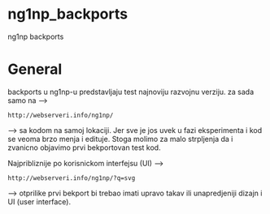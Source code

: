 ng1np_backports
===============
ng1np backports

General
=======
backports u ng1np-u predstavljaju test najnoviju razvojnu verziju.
za sada samo na -->

    http://webserveri.info/ng1np/ 
    
--> sa kodom na samoj lokaciji. Jer sve je jos uvek u fazi eksperimenta i kod se veoma brzo menja i edituje. 
Stoga molimo za malo strpljenja da i zvanicno objavimo prvi bekportovan test kod.

Najpribliznije po korisnickom interfejsu (UI) --> 

    http://webserveri.info/ng1np/?q=svg 
    
--> otprilike prvi bekport bi trebao imati upravo takav ili unapredjeniji dizajn i UI (user interface).
